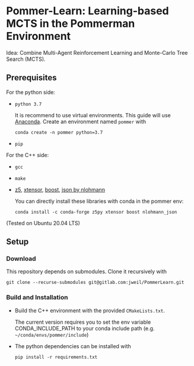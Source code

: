 # Pommer-Learn: Learning-based MCTS in the Pommerman Environment

Idea: Combine Multi-Agent Reinforcement Learning and Monte-Carlo Tree Search (MCTS).

## Prerequisites

For the python side:

* `python 3.7` 

    It is recommend to use virtual environments. This guide will use [Anaconda](https://www.anaconda.com/). Create an environment named `pommer` with

    ```
    conda create -n pommer python=3.7
    ```

* `pip`

For the C++ side:

* `gcc`

* `make`

* [z5](https://github.com/constantinpape/z5), [xtensor](https://github.com/xtensor-stack/xtensor), [boost](boost.org), [json by nlohmann](https://github.com/nlohmann/json/)

    You can directly install these libraries with conda in the pommer env:

    ```
    conda install -c conda-forge z5py xtensor boost nlohmann_json
    ```


(Tested on Ubuntu 20.04 LTS)

## Setup

### Download

This repository depends on submodules. Clone it recursively with

```
git clone --recurse-submodules git@gitlab.com:jweil/PommerLearn.git
```

### Build and Installation

* Build the C++ environment with the provided `CMakeLists.txt`.

    The current version requires you to set the env variable CONDA_INCLUDE_PATH to your conda include path (e.g. `~/conda/envs/pommer/include`)

* The python dependencies can be installed with

    ```
    pip install -r requirements.txt
    ```

